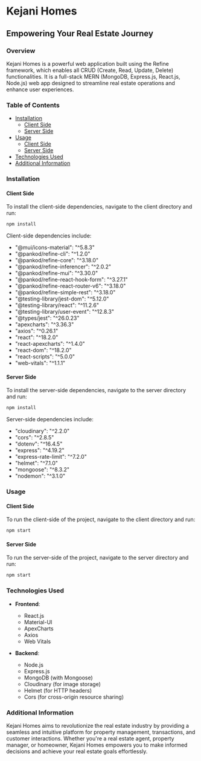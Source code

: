 # Kejani Homes

## Empowering Your Real Estate Journey

### Overview

Kejani Homes is a powerful web application built using the Refine framework, which enables all CRUD (Create, Read, Update, Delete) functionalities. It is a full-stack MERN (MongoDB, Express.js, React.js, Node.js) web app designed to streamline real estate operations and enhance user experiences.

### Table of Contents

- [Installation](#installation)
  - [Client Side](#client-side)
  - [Server Side](#server-side)
- [Usage](#usage)
  - [Client Side](#client-side-usage)
  - [Server Side](#server-side-usage)
- [Technologies Used](#technologies-used)
- [Additional Information](#additional-information)

### Installation

#### Client Side

To install the client-side dependencies, navigate to the client directory and run:

```bash
npm install
```

Client-side dependencies include:

- "@mui/icons-material": "^5.8.3"
- "@pankod/refine-cli": "^1.2.0"
- "@pankod/refine-core": "^3.18.0"
- "@pankod/refine-inferencer": "^2.0.2"
- "@pankod/refine-mui": "^3.30.0"
- "@pankod/refine-react-hook-form": "^3.27.1"
- "@pankod/refine-react-router-v6": "^3.18.0"
- "@pankod/refine-simple-rest": "^3.18.0"
- "@testing-library/jest-dom": "^5.12.0"
- "@testing-library/react": "^11.2.6"
- "@testing-library/user-event": "^12.8.3"
- "@types/jest": "^26.0.23"
- "apexcharts": "^3.36.3"
- "axios": "^0.26.1"
- "react": "^18.2.0"
- "react-apexcharts": "^1.4.0"
- "react-dom": "^18.2.0"
- "react-scripts": "^5.0.0"
- "web-vitals": "^1.1.1"

#### Server Side

To install the server-side dependencies, navigate to the server directory and run:

```bash
npm install
```

Server-side dependencies include:

- "cloudinary": "^2.2.0"
- "cors": "^2.8.5"
- "dotenv": "^16.4.5"
- "express": "^4.19.2"
- "express-rate-limit": "^7.2.0"
- "helmet": "^7.1.0"
- "mongoose": "^8.3.2"
- "nodemon": "^3.1.0"

### Usage

#### Client Side

To run the client-side of the project, navigate to the client directory and run:

```bash
npm start
```

#### Server Side

To run the server-side of the project, navigate to the server directory and run:

```bash
npm start
```

### Technologies Used

- **Frontend**:
  - React.js
  - Material-UI
  - ApexCharts
  - Axios
  - Web Vitals

- **Backend**:
  - Node.js
  - Express.js
  - MongoDB (with Mongoose)
  - Cloudinary (for image storage)
  - Helmet (for HTTP headers)
  - Cors (for cross-origin resource sharing)

### Additional Information

Kejani Homes aims to revolutionize the real estate industry by providing a seamless and intuitive platform for property management, transactions, and customer interactions. Whether you're a real estate agent, property manager, or homeowner, Kejani Homes empowers you to make informed decisions and achieve your real estate goals effortlessly. 